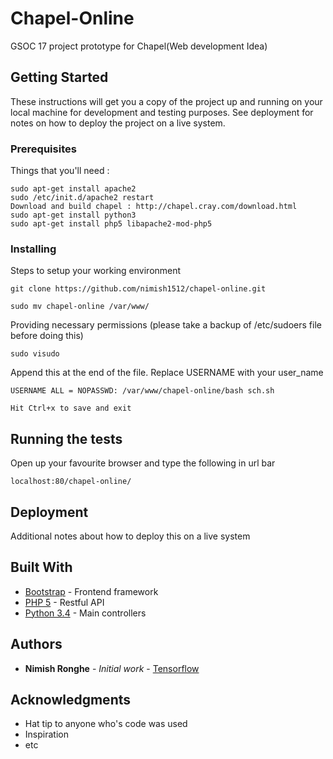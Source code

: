 # Chapel-Online

GSOC 17 project prototype for Chapel(Web development Idea)

## Getting Started

These instructions will get you a copy of the project up and running on your local machine for development and testing purposes. See deployment for notes on how to deploy the project on a live system.

### Prerequisites

Things that you'll need :
```
sudo apt-get install apache2
sudo /etc/init.d/apache2 restart
Download and build chapel : http://chapel.cray.com/download.html
sudo apt-get install python3
sudo apt-get install php5 libapache2-mod-php5
```

### Installing

Steps to setup your working environment
```
git clone https://github.com/nimish1512/chapel-online.git

```
```
sudo mv chapel-online /var/www/
```
Providing necessary permissions (please take a backup of /etc/sudoers file before doing this)
```
sudo visudo
```
Append this at the end of the file. Replace USERNAME with your user_name
```
USERNAME ALL = NOPASSWD: /var/www/chapel-online/bash sch.sh
```
```
Hit Ctrl+x to save and exit
```
## Running the tests
Open up your favourite browser and type the following in url bar
```
localhost:80/chapel-online/
```

## Deployment

Additional notes about how to deploy this on a live system

## Built With

* [Bootstrap](http://getbootstrap.com/getting-started/) - Frontend framework 
* [PHP 5](https://maven.php.org/) - Restful API
* [Python 3.4](https://python.org) - Main controllers

## Authors

* **Nimish Ronghe** - *Initial work* - [Tensorflow](https://github.com/nimish1512)

## Acknowledgments

* Hat tip to anyone who's code was used
* Inspiration
* etc
